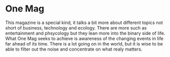 # One Mag 
This magazine is a special kind, it talks a bit more about different topics not short of business, technology and ecology.
There are more such as entertainment and phsycology but they lean more into the binary side of life. What One Mag seeks to
achieve is awareness of the changing events in life far ahead of its time. There is a lot going on in the world, but it is
wise to be able to filter out the noise and concentrate on what realy matters.
